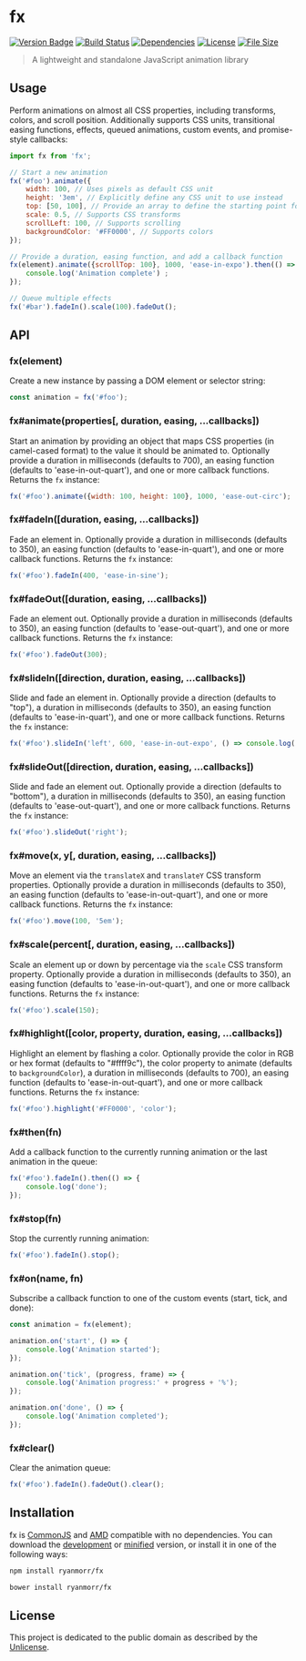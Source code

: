 # fx

[![Version Badge][version-image]][project-url]
[![Build Status][build-image]][build-url]
[![Dependencies][dependencies-image]][project-url]
[![License][license-image]][license-url]
[![File Size][file-size-image]][project-url]

> A lightweight and standalone JavaScript animation library

## Usage

Perform animations on almost all CSS properties, including transforms, colors, and scroll position. Additionally supports CSS units, transitional easing functions, effects, queued animations, custom events, and promise-style callbacks:

```javascript
import fx from 'fx';

// Start a new animation
fx('#foo').animate({
    width: 100, // Uses pixels as default CSS unit
    height: '3em', // Explicitly define any CSS unit to use instead
    top: [50, 100], // Provide an array to define the starting point for an animation ([from, to])
    scale: 0.5, // Supports CSS transforms
    scrollLeft: 100, // Supports scrolling
    backgroundColor: '#FF0000', // Supports colors
});

// Provide a duration, easing function, and add a callback function
fx(element).animate({scrollTop: 100}, 1000, 'ease-in-expo').then(() => {
    console.log('Animation complete') ;
});

// Queue multiple effects
fx('#bar').fadeIn().scale(100).fadeOut();
```

## API

### fx(element)

Create a new instance by passing a DOM element or selector string:

```javascript
const animation = fx('#foo');
```

### fx#animate(properties[, duration, easing, ...callbacks])

Start an animation by providing an object that maps CSS properties (in camel-cased format) to the value it should be animated to. Optionally provide a duration in milliseconds (defaults to 700), an easing function (defaults to 'ease-in-out-quart'), and one or more callback functions. Returns the `fx` instance:

```javascript
fx('#foo').animate({width: 100, height: 100}, 1000, 'ease-out-circ');
```

### fx#fadeIn([duration, easing, ...callbacks])

Fade an element in. Optionally provide a duration in milliseconds (defaults to 350), an easing function (defaults to 'ease-in-quart'), and one or more callback functions. Returns the `fx` instance:

```javascript
fx('#foo').fadeIn(400, 'ease-in-sine');
```

### fx#fadeOut([duration, easing, ...callbacks])

Fade an element out. Optionally provide a duration in milliseconds (defaults to 350), an easing function (defaults to 'ease-out-quart'), and one or more callback functions. Returns the `fx` instance:

```javascript
fx('#foo').fadeOut(300);
```

### fx#slideIn([direction, duration, easing, ...callbacks])

Slide and fade an element in. Optionally provide a direction (defaults to "top"), a duration in milliseconds (defaults to 350), an easing function (defaults to 'ease-in-quart'), and one or more callback functions. Returns the `fx` instance:

```javascript
fx('#foo').slideIn('left', 600, 'ease-in-out-expo', () => console.log('done'));
```

### fx#slideOut([direction, duration, easing, ...callbacks])

Slide and fade an element out. Optionally provide a direction (defaults to "bottom"), a duration in milliseconds (defaults to 350), an easing function (defaults to 'ease-out-quart'), and one or more callback functions. Returns the `fx` instance:

```javascript
fx('#foo').slideOut('right');
```

### fx#move(x, y[, duration, easing, ...callbacks])

Move an element via the `translateX` and `translateY` CSS transform properties. Optionally provide a duration in milliseconds (defaults to 350), an easing function (defaults to 'ease-in-out-quart'), and one or more callback functions. Returns the `fx` instance:

```javascript
fx('#foo').move(100, '5em');
```

### fx#scale(percent[, duration, easing, ...callbacks])

Scale an element up or down by percentage via the `scale` CSS transform property. Optionally provide a duration in milliseconds (defaults to 350), an easing function (defaults to 'ease-in-out-quart'), and one or more callback functions. Returns the `fx` instance:

```javascript
fx('#foo').scale(150);
```

### fx#highlight([color, property, duration, easing, ...callbacks])

Highlight an element by flashing a color. Optionally provide the color in RGB or hex format (defaults to "#ffff9c"), the color property to animate (defaults to `backgroundColor`), a duration in milliseconds (defaults to 700), an easing function (defaults to 'ease-in-out-quart'), and one or more callback functions. Returns the `fx` instance:

```javascript
fx('#foo').highlight('#FF0000', 'color');
```

### fx#then(fn)

Add a callback function to the currently running animation or the last animation in the queue:

```javascript
fx('#foo').fadeIn().then(() => {
    console.log('done'); 
});
```

### fx#stop(fn)

Stop the currently running animation:

```javascript
fx('#foo').fadeIn().stop();
```

### fx#on(name, fn)

Subscribe a callback function to one of the custom events (start, tick, and done):

```javascript
const animation = fx(element);

animation.on('start', () => {
    console.log('Animation started');
});

animation.on('tick', (progress, frame) => {
    console.log('Animation progress:' + progress + '%');
});

animation.on('done', () => {
    console.log('Animation completed');
});
```

### fx#clear()

Clear the animation queue:

```javascript
fx('#foo').fadeIn().fadeOut().clear();
```

## Installation

fx is [CommonJS](http://www.commonjs.org/) and [AMD](https://github.com/amdjs/amdjs-api/wiki/AMD) compatible with no dependencies. You can download the [development](http://github.com/ryanmorr/fx/raw/master/dist/fx.js) or [minified](http://github.com/ryanmorr/fx/raw/master/dist/fx.min.js) version, or install it in one of the following ways:

``` sh
npm install ryanmorr/fx

bower install ryanmorr/fx
```

## License

This project is dedicated to the public domain as described by the [Unlicense](http://unlicense.org/).

[project-url]: https://github.com/ryanmorr/fx
[version-image]: https://badge.fury.io/gh/ryanmorr%2Ffx.svg
[build-url]: https://travis-ci.org/ryanmorr/fx
[build-image]: https://travis-ci.org/ryanmorr/fx.svg
[dependencies-image]: https://david-dm.org/ryanmorr/fx.svg
[license-image]: https://img.shields.io/badge/license-Unlicense-blue.svg
[license-url]: UNLICENSE
[file-size-image]: https://badge-size.herokuapp.com/ryanmorr/fx/master/dist/fx.min.js.svg?color=blue&label=file%20size